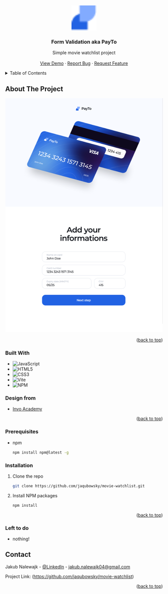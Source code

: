 <!-- PROJECT LOGO -->

<br />
<div align="center">
  <a href="https://jaqubowsky.github.io/form-validation-invo/">
    <img src="public/images/favicon.png" alt="Logo" width="80" height="80">
  </a>

<h3 align="center">Form Validation aka PayTo</h3>

  <p align="center">
    Simple movie watchlist project
    <br />
    <br />
    <a href="https://jaqubowsky.github.io/form-validation-invo/">View Demo</a>
    ·
    <a href="https://jaqubowsky.github.io/form-validation-invo/issues">Report Bug</a>
    ·
    <a href="https://jaqubowsky.github.io/form-validation-invo/issues">Request Feature</a>
  </p>
</div>


<!-- TABLE OF CONTENTS -->
<details>
  <summary>Table of Contents</summary>
  <ol>
    <li>
      <a href="#about-the-project">About The Project</a>
      <ul>
        <li><a href="#built-with">Built With</a></li>
        <li><a href='#design-from'>Design</li>
      </ul>
    </li>
    <li>
      <a href="#prerequisites">Prerequisites</a>
    </li>
    <li>
      <a href="#installation">Installation</a>
    </li>
    </li>
    <li><a href="#contact">Contact</a></li>
    <li>
      <a href="#left-to-do">Left to do</a>
    </li>
  </ol>
</details>

<!-- ABOUT THE PROJECT -->
## About The Project

[![PayTo Project Screenshot][product-screenshot]](https://jaqubowsky.github.io/form-validation-invo/)
  
<p align="right">(<a href="#readme-top">back to top</a>)</p>

### Built With

* ![JavaScript][JavaScript]
* ![HTML5][HTML5]
* ![CSS3][CSS3]
* ![Vite][Vite]
* ![NPM][NPM]

### Design from
* [Invo Academy](https://platform.invo.academy/home)
<p align="right">(<a href="#readme-top">back to top</a>)</p>

<!-- GETTING STARTED -->
### Prerequisites

* npm
  ```sh
  npm install npm@latest -g
  ```

### Installation

1. Clone the repo
   ```sh
   git clone https://github.com/jaqubowsky/movie-watchlist.git
   ```
2. Install NPM packages
   ```sh
   npm install
   ```
  
<p align="right">(<a href="#readme-top">back to top</a>)</p>

<!-- LEFT TO DO -->
### Left to do

<ul>
<li>nothing!</li>
</ul>

<!-- CONTACT -->
## Contact

Jakub Nalewajk - [@LinkedIn](https://www.linkedin.com/in/jakub-nalewajk/) - jakub.nalewajk04@gmail.com

Project Link: (https://github.com/jaqubowsky/movie-watchlist)

<p align="right">(<a href="#readme-top">back to top</a>)</p>

<!-- MARKDOWN LINKS & IMAGES -->
<!-- https://www.markdownguide.org/basic-syntax/#reference-style-links. -->
[NPM]: https://img.shields.io/badge/NPM-%23000000.svg?style=for-the-badge&logo=npm&logoColor=white
[Webpack]: https://img.shields.io/badge/webpack-%238DD6F9.svg?style=for-the-badge&logo=webpack&logoColor=black
[Vite]: https://img.shields.io/badge/Vite-B73BFE?style=for-the-badge&logo=vite&logoColor=FFD62E
[JavaScript]: https://img.shields.io/badge/javascript-%23323330.svg?style=for-the-badge&logo=javascript&logoColor=%23F7DF1E
[HTML5]: https://img.shields.io/badge/html5-%23E34F26.svg?style=for-the-badge&logo=html5&logoColor=white
[CSS3]: https://img.shields.io/badge/css3-%231572B6.svg?style=for-the-badge&logo=css3&logoColor=white
[product-screenshot]: public/images/tablet.png

